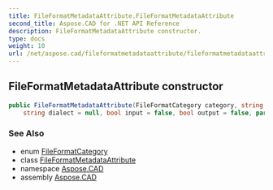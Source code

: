 ```yaml
---
title: FileFormatMetadataAttribute.FileFormatMetadataAttribute
second_title: Aspose.CAD for .NET API Reference
description: FileFormatMetadataAttribute constructor. 
type: docs
weight: 10
url: /net/aspose.cad/fileformatmetadataattribute/fileformatmetadataattribute/
---
```

## FileFormatMetadataAttribute constructor

```csharp
public FileFormatMetadataAttribute(FileFormatCategory category, string mnemonic = null, 
    string dialect = null, bool input = false, bool output = false, params string[] extensions)
```

### See Also

* enum [FileFormatCategory](../../fileformatcategory/)
* class [FileFormatMetadataAttribute](../)
* namespace [Aspose.CAD](../../../aspose.cad/)
* assembly [Aspose.CAD](../../../)


